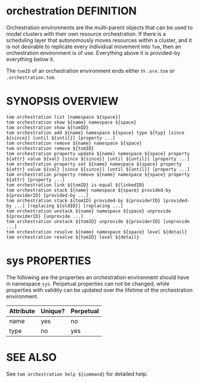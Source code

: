 # orchestration DEFINITION

Orchestration environments are the multi-parent objects that can be used
to model clusters with their own resource orchestration. If there is a
scheduling layer that autonomously moves resources within a cluster, and
it is not desirable to replicate every individual movement into `Tom`,
then an orchestration environment is of use. Everything above it is
provided-by everything below it.

The `tomID` of an orchestration environment ends either in `.ore.tom` or
`.orchestration.tom`.

# SYNOPSIS OVERVIEW

```
tom orchestration list [namespace ${space}]
tom orchestration show ${name} namespace ${space}
tom orchestration show ${tomID}
tom orchestration add ${name} namespace ${space} type ${typ} [since ${since}] [until ${until}] [property ...]
tom orchestration remove ${name} namespace ${space}
tom orchestration remove ${tomID}
tom orchestration property update ${name} namespace ${space} property ${attr} value ${val} [since ${since}] [until ${until}] [property ...]
tom orchestration property set ${name} namespace ${space} property ${attr} value ${val} [since ${since}] [until ${until}] [property ...]
tom orchestration property remove ${name} namespace ${space} property ${attr} [property ...]
tom orchestration link ${tomID} is-equal ${linkedID}
tom orchestration stack ${name} namespace ${space} provided-by ${providerID} [provided-by ...]
tom orchestration stack ${tomID} provided-by ${providerID} [provided-by ...] [replacing ${oldID}] [replacing ...]
tom orchestration unstack ${name} namespace ${space} unprovide ${providerID} [unprovide ...]
tom orchestration unstack ${tomID} unprovide ${providerID} [unprovide ...]
tom orchestration resolve ${name} namespace ${space} level ${detail}
tom orchestration resolve ${tomID} level ${detail}
```

# sys PROPERTIES

The following are the properties an orchestration environment should have in
namespace `sys`.
Perpetual properties can not be changed, while properties with validity
can be updated over the lifetime of the orchestration environment.

Attribute | Unique? | Perpetual
 -------- | ------- | ---------
name | yes | no
type | no | yes

# SEE ALSO

See `tom orchestration help ${command}` for detailed help.
